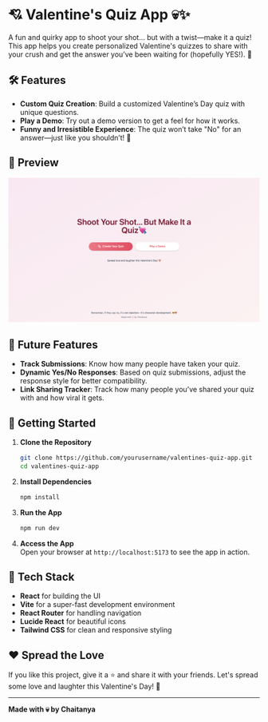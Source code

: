 
# 💘 Valentine's Quiz App 💀✨  
A fun and quirky app to shoot your shot… but with a twist—make it a quiz! This app helps you create personalized Valentine's quizzes to share with your crush and get the answer you’ve been waiting for (hopefully YES!). 🎯  

## 🛠 Features  
- **Custom Quiz Creation**: Build a customized Valentine’s Day quiz with unique questions.  
- **Play a Demo**: Try out a demo version to get a feel for how it works.  
- **Funny and Irresistible Experience**: The quiz won’t take "No" for an answer—just like you shouldn’t! 💪  

## 👀 Preview  
![App Preview](./public/landingPage.png)  

## 🔮 Future Features  
- **Track Submissions**: Know how many people have taken your quiz.  
- **Dynamic Yes/No Responses**: Based on quiz submissions, adjust the response style for better compatibility.  
- **Link Sharing Tracker**: Track how many people you’ve shared your quiz with and how viral it gets.  

## 🚀 Getting Started  

1. **Clone the Repository**  
   ```bash
   git clone https://github.com/yourusername/valentines-quiz-app.git
   cd valentines-quiz-app
   ```  

2. **Install Dependencies**  
   ```bash
   npm install
   ```  

3. **Run the App**  
   ```bash
   npm run dev
   ```  

4. **Access the App**  
   Open your browser at `http://localhost:5173` to see the app in action.  

## 🎨 Tech Stack  
- **React** for building the UI  
- **Vite** for a super-fast development environment  
- **React Router** for handling navigation  
- **Lucide React** for beautiful icons  
- **Tailwind CSS** for clean and responsive styling  



## ❤️ Spread the Love  
If you like this project, give it a ⭐ and share it with your friends. Let's spread some love and laughter this Valentine's Day! 💝  

---

**Made with 💀 by Chaitanya**  
